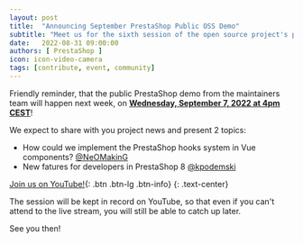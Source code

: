 ```yaml
---
layout: post
title:  "Announcing September PrestaShop Public OSS Demo"
subtitle: "Meet us for the sixth session of the open source project's public demo in 2022"
date:   2022-08-31 09:00:00
authors: [ PrestaShop ]
icon: icon-video-camera
tags: [contribute, event, community]
---
```


Friendly reminder, that the public PrestaShop demo from the maintainers team will happen next week, on [**Wednesday, September 7, 2022 at 4pm CEST**](https://www.youtube.com/watch?v=R6fwb7FiiCI)!

We expect to share with you project news and present 2 topics:
- How could we implement the PrestaShop hooks system in Vue components? [@NeOMakinG](https://github.com/NeOMakinG)
- New fatures for developers in PrestaShop 8 [@kpodemski](https://github.com/kpodemski)

[Join us on YouTube!](https://www.youtube.com/watch?v=R6fwb7FiiCI){: .btn .btn-lg .btn-info}
{: .text-center}

The session will be kept in record on YouTube, so that even if you can't attend to the live stream, you will still be able to catch up later.

See you then!
